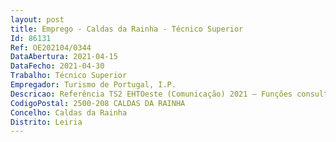 ```yaml
--- 
layout: post
title: Emprego - Caldas da Rainha - Técnico Superior
Id: 86131
Ref: OE202104/0344
DataAbertura: 2021-04-15
DataFecho: 2021-04-30
Trabalho: Técnico Superior
Empregador: Turismo de Portugal, I.P.
Descricao: Referência TS2 EHTOeste (Comunicação) 2021 — Funções consultivas, de estudo, planeamento, programação, avaliação e aplicação de métodos e processos de natureza técnica, que fundamentam e preparam a decisão  Elaboração, autonomamente ou em grupo, de pareceres e projetos, com diversos graus de complexidade, e execução de atividades de Power User e no âmbito da Comunicação e Imagem da Escola de Hotelaria e Turismo do Oeste, nomeadamente  Articular a comunicação entre o Departamento de Tecnologias e Sistemas de Informação do Turismo de Portugal e a Escola, sempre com base em diretrizes definidas e em cooperação com o Assessor Técnico  Gerir as contas de correio eletrónico institucionais de alunos, professores e formadores da Escola  Apoiar os utilizadores finais na operação do software Office 365 e dos equipamentos informáticos e no diagnóstico e resolução dos respetivos problemas  Identificar as anomalias e desencadear as ações de regularização requeridas nos equipamentos informáticos  Assegurar a integração e teste de componentes, programas e produtos aplicacionais, definindo as respetivas regras de segurança e recuperação e os manuais de utilização  Desenvolver, tratar, produzir e atualizar conteúdos a disponibilizar nos vários canais de comunicação externa da Escola, nomeadamente nas redes sociais Facebook, Instagram e MediaScreen e no sítio da Internet das Escolas do Turismo de Portugal  Elaborar a comunicação interna da Escola através de newsletters a difundir pela comunidade escolar  Definir estratégias de divulgação das várias áreas de atuação, zelando pela supervisão operacional nas várias fases do processo comunicativo  Garantir a realização de reportagens fotográficas e de vídeo e o seu respetivo tratamento digital, assim como acompanhar as diversas atividades escolares e produzir notas de imprensa ou outros conteúdos necessários  Estabelecer contacto com os órgãos de comunicação social locais e regionais.
CodigoPostal: 2500-208 CALDAS DA RAINHA
Concelho: Caldas da Rainha
Distrito: Leiria
--- 
```

